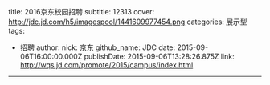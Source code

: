 title: 2016京东校园招聘
subtitle: 12313
cover: http://jdc.jd.com/h5/imagespool/1441609977454.png
categories: 展示型
tags:
  - 招聘
author:
  nick: 京东
  github_name: JDC
date: 2015-09-06T16:00:00.000Z
publishDate: 2015-09-06T13:28:26.875Z
link: http://wqs.jd.com/promote/2015/campus/index.html
---